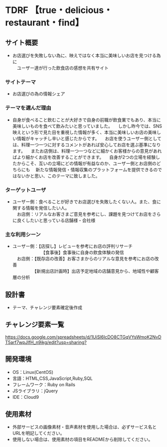 # TDRF 【true・delicious・restaurant・find】

## サイト概要
* お店選びを失敗しない為に、映えではなく本当に美味しいお店を見つける為に<br>
　ユーザー達が行った飲食店の感想を共有サイト

### サイトテーマ
* お店選びの為の情報シェア

### テーマを選んだ理由
* 自身が食べること飲むことが大好きで自身の前職が飲食業でもあり、本当に美味しいものを食べて飲みたいと思っていました。
　しかし昨今では、SNS映えという形で見た目を重視した情報が多く、本当に美味しいお店の美味しい情報がキャッチし辛いと感じたからです。
　お店を使うユーザー側としては、料理一つ一つに対するコメントがあれば安心してお店を選ぶ基準になります。
　またお店側は、料理一つ一つなどに細かくお客様からの意見があればより細かくお店を改善することができます。
　自身が2つの立場を経験したからこそ、互いの立場にどの情報が有益なのか、ユーザー側とお店側のどちらにも
　新たな情報発信・情報収集のプラットフォームを提供できるのではないかと思い、このテーマに致しました。

### ターゲットユーザ
* ユーザー側：食べることが好きでお店選びを失敗したくない人。また、食に関する情報を発信したい人。<br>
　お店側：リアルなお客さまご意見を参考にし、課題を見つけてお店をさらに良くしたいと思っている店舗様・会社様<br>

### 主な利用シーン
* ユーザー側：【店探し】レビューを参考にお店の評判リサーチ<br>
　　　　　　　【食事後】食事後に自身の飲食体験の発信<br>
　お店側：【既存店の改善】お客さまからのリアルな意見を参考にお店の改善<br>
　　　　　【新規出店計画時】出店予定地域の店舗意見から、地域性や顧客層の分析

## 設計書
* テーマ、チャレンジ要素確定後作成

## チャレンジ要素一覧
<https://docs.google.com/spreadsheets/d/1UiSl6IcDO8CTGqVYsWmoK2NvDT5arf7wpJIfH_n9ikg/edit?usp=sharing?>

## 開発環境
- OS：Linux(CentOS)
- 言語：HTML,CSS,JavaScript,Ruby,SQL
- フレームワーク：Ruby on Rails
- JSライブラリ：jQuery
- IDE：Cloud9

## 使用素材
- 外部サービスの画像素材・音声素材を使用した場合は、必ずサービス名とURLを明記してください。
- 使用しない場合は、使用素材の項目をREADMEから削除してください。